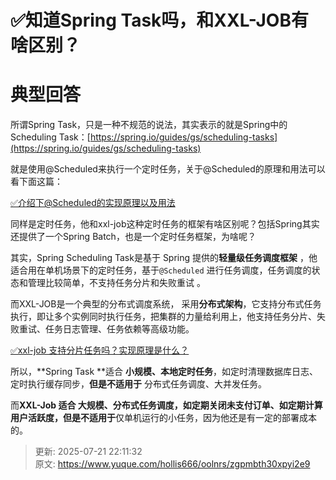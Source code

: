 # ✅知道Spring Task吗，和XXL-JOB有啥区别？

# 典型回答


所谓Spring Task，只是一种不规范的说法，其实表示的就是Spring中的Scheduling Task：[https://spring.io/guides/gs/scheduling-tasks](https://spring.io/guides/gs/scheduling-tasks)



就是使用@Scheduled来执行一个定时任务，关于@Scheduled的原理和用法可以看下面这篇：



[✅介绍下@Scheduled的实现原理以及用法](https://www.yuque.com/hollis666/oolnrs/fvisrutmltymyng2)



同样是定时任务，他和xxl-job这种定时任务的框架有啥区别呢？包括Spring其实还提供了一个Spring Batch，也是一个定时任务框架，为啥呢？



其实，Spring Scheduling Task是基于 Spring 提供的**轻量级任务调度框架** ，他适合用在单机场景下的定时任务，基于`@Scheduled` 进行任务调度，任务调度的状态和管理比较简单，不支持任务分片和失败重试 。



而XXL-JOB是一个典型的分布式调度系统， 采用**分布式架构**，它支持分布式任务执行，即让多个实例同时执行任务，把集群的力量给利用上，他支持任务分片、失败重试、任务日志管理、任务依赖等高级功能。  



[✅xxl-job 支持分片任务吗？实现原理是什么？](https://www.yuque.com/hollis666/oolnrs/vnzzza8v69078qc1)



所以，**Spring Task **适合 **小规模、本地定时任务**，如定时清理数据库日志、定时执行缓存同步，**但是不适用于** 分布式任务调度、大并发任务。



而**XXL-Job **适合 **大规模、分布式任务调度**，如定期关闭未支付订单、如定期计算用户活跃度，但是**不适用于**仅单机运行的小任务，因为他还是有一定的部署成本的。





> 更新: 2025-07-21 22:11:32  
> 原文: <https://www.yuque.com/hollis666/oolnrs/zgpmbth30xpyi2e9>